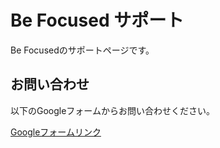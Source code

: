 # Be Focused サポート

Be Focusedのサポートページです。

## お問い合わせ

以下のGoogleフォームからお問い合わせください。

[Googleフォームリンク](https://docs.google.com/forms/d/e/1FAIpQLSe_WRSMdr7a75ZbkeTeYdKaZaBMLfkRdSDYe92cNiVd28iTjw/viewform)
